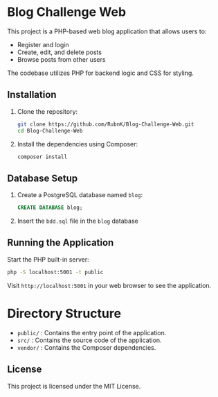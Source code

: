 # Blog Challenge Web

This project is a PHP-based web blog application that allows users to:

- Register and login
- Create, edit, and delete posts
- Browse posts from other users

The codebase utilizes PHP for backend logic and CSS for styling.

## Installation

1. Clone the repository:
    ```sh
    git clone https://github.com/RubnK/Blog-Challenge-Web.git
    cd Blog-Challenge-Web
    ```

2. Install the dependencies using Composer:
    ```sh
    composer install
    ```
    
## Database Setup

1. Create a PostgreSQL database named `blog`:
    ```sql
    CREATE DATABASE blog;
    ```

2. Insert the `bdd.sql` file in the `blog` database

## Running the Application

Start the PHP built-in server:
```sh
php -S localhost:5001 -t public
```

Visit `http://localhost:5001` in your web browser to see the application.

# Directory Structure

- `public/` : Contains the entry point of the application.
- `src/` : Contains the source code of the application.
- `vendor/` : Contains the Composer dependencies.

## License

This project is licensed under the MIT License.
